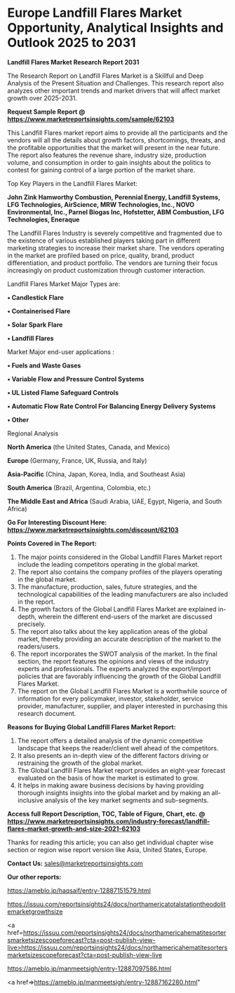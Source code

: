 # Europe Landfill Flares Market Opportunity, Analytical Insights and Outlook 2025 to 2031

<strong>Landfill Flares Market Research Report 2031</strong>

The Research Report on Landfill Flares Market is a Skillful and Deep Analysis of the Present Situation and Challenges. This research report also analyzes other important trends and market drivers that will affect market growth over 2025-2031.

<strong>Request Sample Report @ <a href=https://www.marketreportsinsights.com/sample/62103>https://www.marketreportsinsights.com/sample/62103</a></strong>

This Landfill Flares market report aims to provide all the participants and the vendors will all the details about growth factors, shortcomings, threats, and the profitable opportunities that the market will present in the near future. The report also features the revenue share, industry size, production volume, and consumption in order to gain insights about the politics to contest for gaining control of a large portion of the market share.

Top Key Players in the Landfill Flares Market:

<strong>John Zink Hamworthy Combustion, Perennial Energy, Landfill Systems, LFG Technologies, AirScience, MRW Technologies, Inc., NOVO Environmental, Inc., Parnel Biogas Inc, Hofstetter, ABM Combustion, LFG Technologies, Eneraque</strong>

The Landfill Flares Industry is severely competitive and fragmented due to the existence of various established players taking part in different marketing strategies to increase their market share. The vendors operating in the market are profiled based on price, quality, brand, product differentiation, and product portfolio. The vendors are turning their focus increasingly on product customization through customer interaction.

Landfill Flares Market Major Types are:

<strong>• Candlestick Flare

• Containerised Flare

• Solar Spark Flare

• Landfill Flares</strong>

Market Major end-user applications :

<strong>• Fuels and Waste Gases

• Variable Flow and Pressure Control Systems

• UL Listed Flame Safeguard Controls

• Automatic Flow Rate Control For Balancing Energy Delivery Systems

• Other</strong>

Regional Analysis

</u><strong><b>North America</b></strong> (the United States, Canada, and Mexico)

<strong><b>Europe </b></strong>(Germany, France, UK, Russia, and Italy)

<strong><b>Asia-Pacific</b></strong> (China, Japan, Korea, India, and Southeast Asia)

<strong><b>South America</b></strong> (Brazil, Argentina, Colombia, etc.)

<strong><b>The Middle East and Africa</b></strong> (Saudi Arabia, UAE, Egypt, Nigeria, and South Africa)

<strong>Go For Interesting Discount Here: <a href=https://www.marketreportsinsights.com/discount/62103>https://www.marketreportsinsights.com/discount/62103</a></strong>

<strong>Points Covered in The Report:</strong>
<ol>
  <li>The major points considered in the Global Landfill Flares Market report include the leading competitors operating in the global market.</li>
  <li>The report also contains the company profiles of the players operating in the global market.</li>
  <li>The manufacture, production, sales, future strategies, and the technological capabilities of the leading manufacturers are also included in the report.</li>
  <li>The growth factors of the Global Landfill Flares Market are explained in-depth, wherein the different end-users of the market are discussed precisely.</li>
  <li>The report also talks about the key application areas of the global market, thereby providing an accurate description of the market to the readers/users.</li>
  <li>The report incorporates the SWOT analysis of the market. In the final section, the report features the opinions and views of the industry experts and professionals. The experts analyzed the export/import policies that are favorably influencing the growth of the Global Landfill Flares Market.</li>
  <li>The report on the Global Landfill Flares Market is a worthwhile source of information for every policymaker, investor, stakeholder, service provider, manufacturer, supplier, and player interested in purchasing this research document.</li>
</ol>
<strong>Reasons for Buying Global Landfill Flares Market Report:</strong>

<ol>
  <li>The report offers a detailed analysis of the dynamic competitive landscape that keeps the reader/client well ahead of the competitors.</li>
  <li>It also presents an in-depth view of the different factors driving or restraining the growth of the global market.</li>
  <li>The Global Landfill Flares Market report provides an eight-year forecast evaluated on the basis of how the market is estimated to grow.</li>
  <li>It helps in making aware business decisions by having providing thorough insights insights into the global market and by making an all-inclusive analysis of the key market segments and sub-segments.</li>
</ol>
<strong>Access full Report Description, TOC, Table of Figure, Chart, etc. @ <a href=https://www.marketreportsinsights.com/industry-forecast/landfill-flares-market-growth-and-size-2021-62103>https://www.marketreportsinsights.com/industry-forecast/landfill-flares-market-growth-and-size-2021-62103</a></strong>


Thanks for reading this article; you can also get individual chapter wise section or region wise report version like Asia, United States, Europe.

<strong>Contact Us:</strong>
sales@marketreportsinsights.com

<strong>Our other reports:</strong>

<a href=https://ameblo.jp/haqsaif/entry-12887151579.html>https://ameblo.jp/haqsaif/entry-12887151579.html</a>

<a href=https://issuu.com/reportsinsights24/docs/northamericatotalstationtheodolitemarketgrowthsize>https://issuu.com/reportsinsights24/docs/northamericatotalstationtheodolitemarketgrowthsize</a>

<a href=https://issuu.com/reportsinsights24/docs/northamericahematitesortersmarketsizescopeforecast?cta=post-publish-view-live>https://issuu.com/reportsinsights24/docs/northamericahematitesortersmarketsizescopeforecast?cta=post-publish-view-live</a>

<a href=https://ameblo.jp/manmeetsigh/entry-12887097586.html>https://ameblo.jp/manmeetsigh/entry-12887097586.html</a>

<a href=>https://ameblo.jp/manmeetsigh/entry-12887162280.html</a>"
